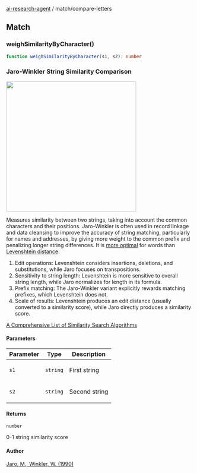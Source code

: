 [ai-research-agent](../modules.md) / match/compare-letters

## Match

### weighSimilarityByCharacter()

```ts
function weighSimilarityByCharacter(s1, s2): number
```

### Jaro-Winkler String Similarity Comparison
<img width="350px"  src="https://i.imgur.com/1qpRzNh.png" /> 

Measures similarity between two strings, taking into account the common characters and
their positions. Jaro-Winkler is often used in record linkage and data cleansing to improve
the accuracy of string matching, particularly for names and addresses, by giving
more weight to the common prefix and penalizing longer string differences.  It is [more 
optimal](https://medium.com/@appaloosastore/string-similarity-algorithms-compared-3f7b4d12f0ff) 
for words than [Levenshtein distance](https://en.wikipedia.org/wiki/Levenshtein_distance):
1. Edit operations: Levenshtein considers insertions, deletions, and substitutions, 
while Jaro focuses on transpositions.
2. Sensitivity to string length: Levenshtein is more sensitive to overall 
string length, while Jaro normalizes for length in its formula.
3. Prefix matching: The Jaro-Winkler variant explicitly rewards matching 
prefixes, which Levenshtein does not.
4. Scale of results: Levenshtein produces an edit distance (usually converted to a similarity score), 
while Jaro directly produces a similarity score.

[A Comprehensive List of Similarity Search 
Algorithms](https://crucialbits.com/blog/a-comprehensive-list-of-similarity-search-algorithms/)

#### Parameters

<table>
<thead>
<tr>
<th>Parameter</th>
<th>Type</th>
<th>Description</th>
</tr>
</thead>
<tbody>
<tr>
<td>

`s1`

</td>
<td>

`string`

</td>
<td>

First string

</td>
</tr>
<tr>
<td>

`s2`

</td>
<td>

`string`

</td>
<td>

Second string

</td>
</tr>
</tbody>
</table>

#### Returns

`number`

0-1 string similarity score

#### Author

[Jaro, M., Winkler, W. (1990)](https://en.wikipedia.org/wiki/Jaro%E2%80%93Winkler_distance)
